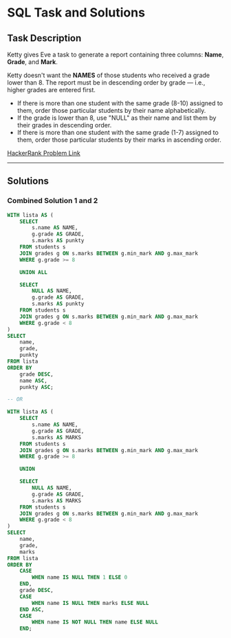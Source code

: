 # SQL Task and Solutions

## Task Description

Ketty gives Eve a task to generate a report containing three columns: **Name**, **Grade**, and **Mark**.

Ketty doesn't want the **NAMES** of those students who received a grade lower than 8. The report must be in descending order by grade — i.e., higher grades are entered first.

- If there is more than one student with the same grade (8-10) assigned to them, order those particular students by their name alphabetically.
- If the grade is lower than 8, use "NULL" as their name and list them by their grades in descending order.
- If there is more than one student with the same grade (1-7) assigned to them, order those particular students by their marks in ascending order.

[HackerRank Problem Link](https://www.hackerrank.com/challenges/the-report/problem?isFullScreen=true)

---

## Solutions

### Combined Solution 1 and 2

```sql
WITH lista AS (
    SELECT 
        s.name AS NAME, 
        g.grade AS GRADE, 
        s.marks AS punkty 
    FROM students s 
    JOIN grades g ON s.marks BETWEEN g.min_mark AND g.max_mark
    WHERE g.grade >= 8

    UNION ALL

    SELECT 
        NULL AS NAME, 
        g.grade AS GRADE, 
        s.marks AS punkty 
    FROM students s 
    JOIN grades g ON s.marks BETWEEN g.min_mark AND g.max_mark 
    WHERE g.grade < 8
)
SELECT 
    name, 
    grade, 
    punkty 
FROM lista
ORDER BY 
    grade DESC, 
    name ASC, 
    punkty ASC;

-- OR

WITH lista AS (
    SELECT 
        s.name AS NAME, 
        g.grade AS GRADE, 
        s.marks AS MARKS 
    FROM students s 
    JOIN grades g ON s.marks BETWEEN g.min_mark AND g.max_mark 
    WHERE g.grade >= 8

    UNION 

    SELECT 
        NULL AS NAME, 
        g.grade AS GRADE, 
        s.marks AS MARKS 
    FROM students s 
    JOIN grades g ON s.marks BETWEEN g.min_mark AND g.max_mark 
    WHERE g.grade < 8
) 
SELECT 
    name, 
    grade, 
    marks 
FROM lista 
ORDER BY 
    CASE 
        WHEN name IS NULL THEN 1 ELSE 0 
    END, 
    grade DESC, 
    CASE 
        WHEN name IS NULL THEN marks ELSE NULL 
    END ASC, 
    CASE 
        WHEN name IS NOT NULL THEN name ELSE NULL 
    END;
